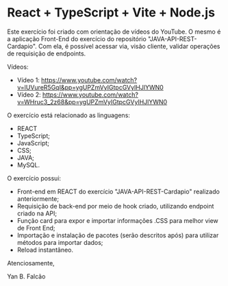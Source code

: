 # React + TypeScript + Vite + Node.js

Este exercício foi criado com orientação de vídeos do YouTube. O mesmo é a aplicação Front-End do exercício do repositório "JAVA-API-REST-Cardapio". Com ela, é possível acessar via, visão cliente, validar operações de requisição de endpoints. 

Vídeos:
 - Vídeo 1: https://www.youtube.com/watch?v=lUVureR5GqI&pp=ygUPZmVyIGtpcGVyIHJlYWN0
 - Vídeo 2: https://www.youtube.com/watch?v=WHruc3_2z68&pp=ygUPZmVyIGtpcGVyIHJlYWN0

O exercício está relacionado as linguagens:

- REACT
- TypeScript;
- JavaScript;
- CSS;
- JAVA;
- MySQL.

O exercício possui:

- Front-end em REACT do exercício "JAVA-API-REST-Cardapio" realizado anteriormente;
- Requisição de back-end por meio de hook criado, utilizando endpoint criado na API; 
- Função card para expor e importar informações .CSS para melhor view de Front End;
- Importação e instalação de pacotes (serão descritos após) para utilizar métodos para importar dados;
- Reload instantâneo.

Atenciosamente,

Yan B. Falcão
